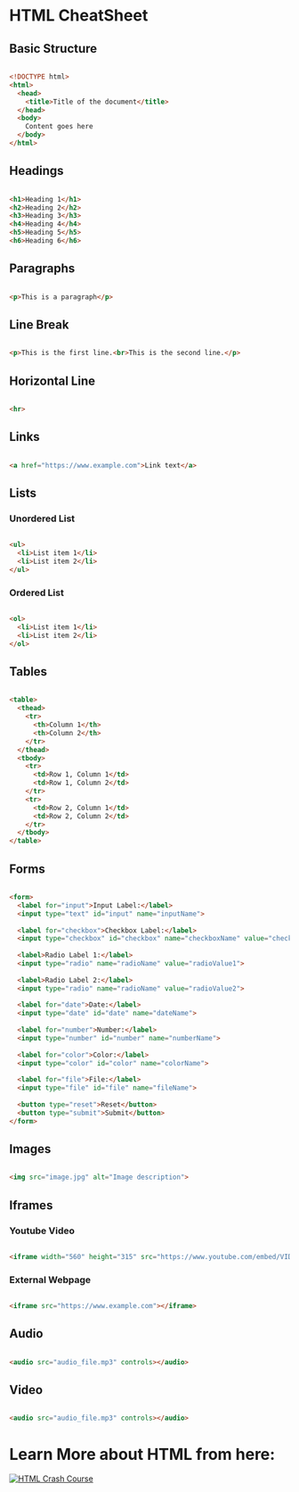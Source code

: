 # HTML CheatSheet

## Basic Structure

```html

<!DOCTYPE html>
<html>
  <head>
    <title>Title of the document</title>
  </head>
  <body>
    Content goes here
  </body>
</html>

```

## Headings

```html

<h1>Heading 1</h1>
<h2>Heading 2</h2>
<h3>Heading 3</h3>
<h4>Heading 4</h4>
<h5>Heading 5</h5>
<h6>Heading 6</h6>

```

## Paragraphs

```html 

<p>This is a paragraph</p>

```

## Line Break

```html

<p>This is the first line.<br>This is the second line.</p>

```

## Horizontal Line

```html

<hr>

```

## Links

```html

<a href="https://www.example.com">Link text</a>

```

## Lists

### Unordered List

```html

<ul>
  <li>List item 1</li>
  <li>List item 2</li>
</ul>

```

### Ordered List

```html

<ol>
  <li>List item 1</li>
  <li>List item 2</li>
</ol>

```

## Tables

```html 

<table>
  <thead>
    <tr>
      <th>Column 1</th>
      <th>Column 2</th>
    </tr>
  </thead>
  <tbody>
    <tr>
      <td>Row 1, Column 1</td>
      <td>Row 1, Column 2</td>
    </tr>
    <tr>
      <td>Row 2, Column 1</td>
      <td>Row 2, Column 2</td>
    </tr>
  </tbody>
</table>

```

## Forms

```html

<form>
  <label for="input">Input Label:</label>
  <input type="text" id="input" name="inputName">
  
  <label for="checkbox">Checkbox Label:</label>
  <input type="checkbox" id="checkbox" name="checkboxName" value="checkboxValue">
  
  <label>Radio Label 1:</label>
  <input type="radio" name="radioName" value="radioValue1">
  
  <label>Radio Label 2:</label>
  <input type="radio" name="radioName" value="radioValue2">
  
  <label for="date">Date:</label>
  <input type="date" id="date" name="dateName">
  
  <label for="number">Number:</label>
  <input type="number" id="number" name="numberName">
  
  <label for="color">Color:</label>
  <input type="color" id="color" name="colorName">
  
  <label for="file">File:</label>
  <input type="file" id="file" name="fileName">
  
  <button type="reset">Reset</button>
  <button type="submit">Submit</button>
</form>

```

## Images

```html

<img src="image.jpg" alt="Image description">

```

## Iframes

### Youtube Video

```html 

<iframe width="560" height="315" src="https://www.youtube.com/embed/VIDEO_ID" frameborder="0" allowfullscreen></iframe>

```

### External Webpage

```html 

<iframe src="https://www.example.com"></iframe>

```

## Audio

```html

<audio src="audio_file.mp3" controls></audio>

```

## Video

```html

<audio src="audio_file.mp3" controls></audio>

```


# Learn More about HTML from here:

[![HTML Crash Course](http://img.youtube.com/vi/EOwWXNBKtBM/0.jpg)](http://www.youtube.com/watch?v=EOwWXNBKtBM "HTML Crash Course")
